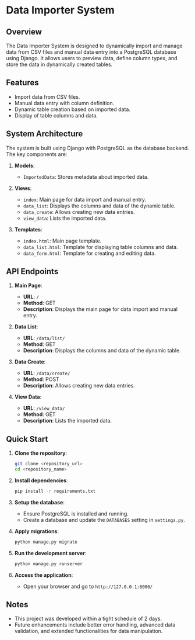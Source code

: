 # Data Importer System

## Overview

The Data Importer System is designed to dynamically import and manage data from CSV files and manual data entry into a PostgreSQL database using Django. It allows users to preview data, define column types, and store the data in dynamically created tables.

## Features

- Import data from CSV files.
- Manual data entry with column definition.
- Dynamic table creation based on imported data.
- Display of table columns and data.

## System Architecture

The system is built using Django with PostgreSQL as the database backend. The key components are:

1. **Models**: 
   - `ImportedData`: Stores metadata about imported data.
   
2. **Views**:
   - `index`: Main page for data import and manual entry.
   - `data_list`: Displays the columns and data of the dynamic table.
   - `data_create`: Allows creating new data entries.
   - `view_data`: Lists the imported data.

3. **Templates**:
   - `index.html`: Main page template.
   - `data_list.html`: Template for displaying table columns and data.
   - `data_form.html`: Template for creating and editing data.

## API Endpoints

1. **Main Page**: 
   - **URL**: `/`
   - **Method**: GET
   - **Description**: Displays the main page for data import and manual entry.

2. **Data List**: 
   - **URL**: `/data/list/`
   - **Method**: GET
   - **Description**: Displays the columns and data of the dynamic table.

3. **Data Create**: 
   - **URL**: `/data/create/`
   - **Method**: POST
   - **Description**: Allows creating new data entries.

4. **View Data**: 
   - **URL**: `/view_data/`
   - **Method**: GET
   - **Description**: Lists the imported data.

## Quick Start

1. **Clone the repository**:
   ```bash
   git clone <repository_url>
   cd <repository_name>
   ```

2. **Install dependencies**:
   ```bash
   pip install -r requirements.txt
   ```

3. **Setup the database**:
   - Ensure PostgreSQL is installed and running.
   - Create a database and update the `DATABASES` setting in `settings.py`.

4. **Apply migrations**:
   ```bash
   python manage.py migrate
   ```

5. **Run the development server**:
   ```bash
   python manage.py runserver
   ```

6. **Access the application**:
   - Open your browser and go to `http://127.0.0.1:8000/`

## Notes

- This project was developed within a tight schedule of 2 days.
- Future enhancements include better error handling, advanced data validation, and extended functionalities for data manipulation.
